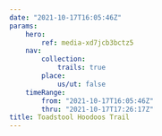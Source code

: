 ```yaml
---
date: "2021-10-17T16:05:46Z"
params:
    hero:
        ref: media-xd7jcb3bctz5
    nav:
        collection:
            trails: true
        place:
            us/ut: false
    timeRange:
        from: "2021-10-17T16:05:46Z"
        thru: "2021-10-17T17:26:17Z"
title: Toadstool Hoodoos Trail
---
```

